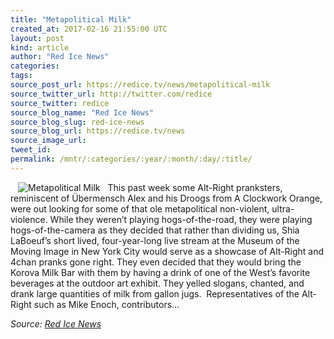 ```yaml
---
title: "Metapolitical Milk"
created_at: 2017-02-16 21:55:00 UTC
layout: post
kind: article
author: "Red Ice News"
categories: 
tags: 
source_post_url: https://redice.tv/news/metapolitical-milk
source_twitter_url: http://twitter.com/redice
source_twitter: redice
source_blog_name: "Red Ice News"
source_blog_slug: red-ice-news
source_blog_url: https://redice.tv/news
source_image_url: 
tweet_id:
permalink: /mntr/:categories/:year/:month/:day/:title/
---
```

<img align="left" hspace="12" alt="Metapolitical Milk" src="https://rdice.net/a/c/n/17/02162253-metamilks123.9cd7b47f.jpg"> This past week some Alt-Right pranksters, reminiscent of Übermensch Alex and his Droogs from A Clockwork Orange, were out looking for some of that ole metapolitical non-violent, ultra-violence. While they weren’t playing hogs-of-the-road, they were playing hogs-of-the-camera as they decided that rather than dividing us, Shia LaBoeuf’s short lived, four-year-long live stream at the Museum of the Moving Image in New York City would serve as a showcase of Alt-Right and 4chan pranks gone right. They even decided that they would bring the Korova Milk Bar with them by having a drink of one of the West’s favorite beverages at the outdoor art exhibit. They yelled slogans, chanted, and drank large quantities of milk from gallon jugs.  Representatives of the Alt-Right such as Mike Enoch, contributors&#8230;<div class="">
    <i>Source: <a href="https://redice.tv/news">Red Ice News</a></i>
</div>
